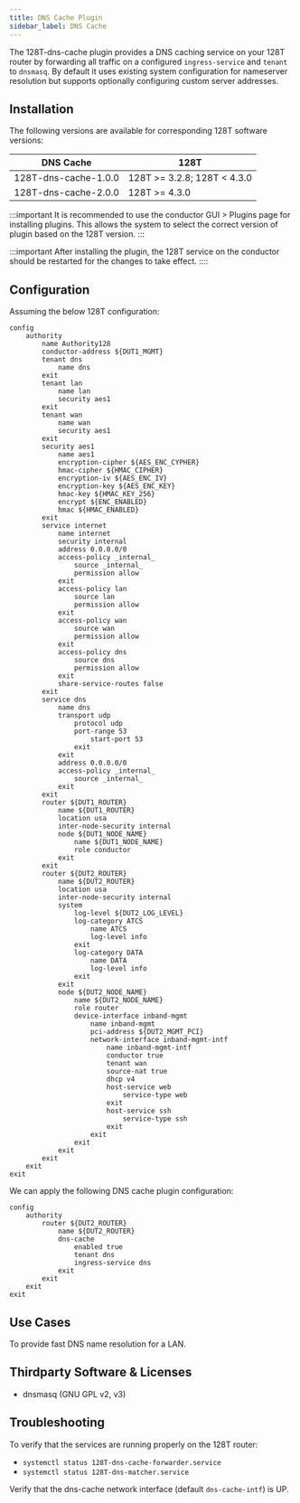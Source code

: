 ```yaml
---
title: DNS Cache Plugin
sidebar_label: DNS Cache
---
```


The 128T-dns-cache plugin provides a DNS caching service on your 128T router by forwarding all traffic on a configured `ingress-service` and `tenant` to `dnsmasq`. By default it uses existing system configuration for nameserver resolution but supports optionally configuring custom server addresses.

## Installation

The following versions are available for corresponding 128T software versions:

| DNS Cache | 128T |
| --- | --- |
| 128T-dns-cache-1.0.0 | 128T >= 3.2.8; 128T < 4.3.0 |
| 128T-dns-cache-2.0.0 | 128T >= 4.3.0 |

:::important
It is recommended to use the conductor GUI > Plugins page for installing plugins. This allows the system to select the correct version of plugin based on the 128T version.
:::

:::important
After installing the plugin, the 128T service on the conductor should be restarted for the changes to take effect.
::::

## Configuration

Assuming the below 128T configuration:
```
config
    authority
        name Authority128
        conductor-address ${DUT1_MGMT}
        tenant dns
            name dns
        exit
        tenant lan
            name lan
            security aes1
        exit
        tenant wan
            name wan
            security aes1
        exit
        security aes1
            name aes1
            encryption-cipher ${AES_ENC_CYPHER}
            hmac-cipher ${HMAC_CIPHER}
            encryption-iv ${AES_ENC_IV}
            encryption-key ${AES_ENC_KEY}
            hmac-key ${HMAC_KEY_256}
            encrypt ${ENC_ENABLED}
            hmac ${HMAC_ENABLED}
        exit
        service internet
            name internet
            security internal
            address 0.0.0.0/0
            access-policy _internal_
                source _internal_
                permission allow
            exit
            access-policy lan
                source lan
                permission allow
            exit
            access-policy wan
                source wan
                permission allow
            exit
            access-policy dns
                source dns
                permission allow
            exit
            share-service-routes false
        exit
        service dns
            name dns
            transport udp
                protocol udp
                port-range 53
                    start-port 53
                exit
            exit
            address 0.0.0.0/0
            access-policy _internal_
                source _internal_
            exit
        exit
        router ${DUT1_ROUTER}
            name ${DUT1_ROUTER}
            location usa
            inter-node-security internal
            node ${DUT1_NODE_NAME}
                name ${DUT1_NODE_NAME}
                role conductor
            exit
        exit
        router ${DUT2_ROUTER}
            name ${DUT2_ROUTER}
            location usa
            inter-node-security internal
            system
                log-level ${DUT2_LOG_LEVEL}
                log-category ATCS
                    name ATCS
                    log-level info
                exit
                log-category DATA
                    name DATA
                    log-level info
                exit
            exit
            node ${DUT2_NODE_NAME}
                name ${DUT2_NODE_NAME}
                role router
                device-interface inband-mgmt
                    name inband-mgmt
                    pci-address ${DUT2_MGMT_PCI}
                    network-interface inband-mgmt-intf
                        name inband-mgmt-intf
                        conductor true
                        tenant wan
                        source-nat true
                        dhcp v4
                        host-service web
                            service-type web
                        exit
                        host-service ssh
                            service-type ssh
                        exit
                    exit
                exit
            exit
        exit
    exit
exit
```


We can apply the following DNS cache plugin configuration:
```
config
    authority
        router ${DUT2_ROUTER}
            name ${DUT2_ROUTER}
            dns-cache
                enabled true
                tenant dns
                ingress-service dns
            exit
        exit
    exit
exit
```


## Use Cases
To provide fast DNS name resolution for a LAN.


## Thirdparty Software & Licenses
- dnsmasq (GNU GPL v2, v3)


## Troubleshooting
To verify that the services are running properly on the 128T router:
* `systemctl status 128T-dns-cache-forwarder.service`
* `systemctl status 128T-dns-matcher.service`

Verify that the dns-cache network interface (default `dns-cache-intf`) is UP.
